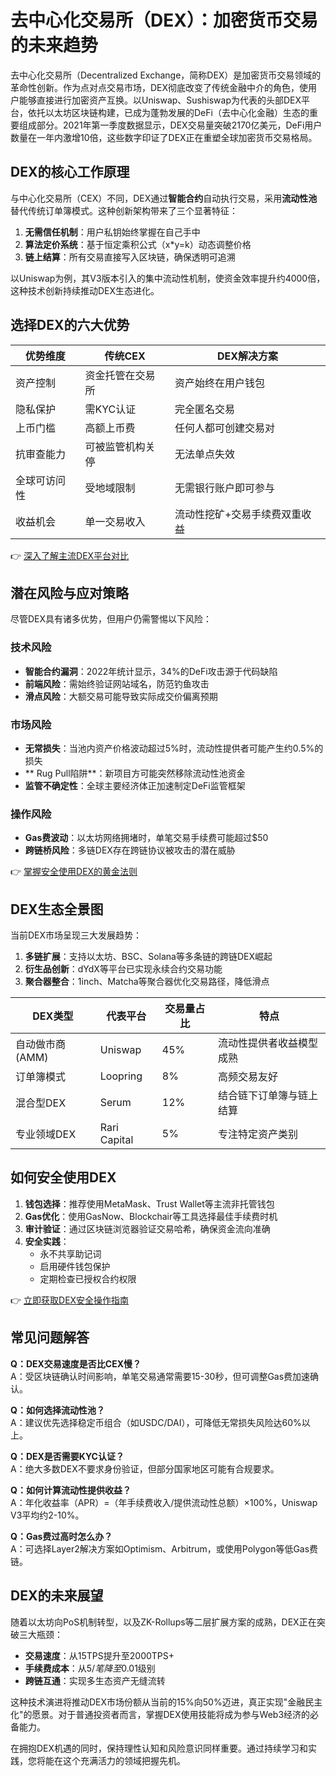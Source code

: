 # 去中心化交易所（DEX）：加密货币交易的未来趋势

去中心化交易所（Decentralized Exchange，简称DEX）是加密货币交易领域的革命性创新。作为点对点交易市场，DEX彻底改变了传统金融中介的角色，使用户能够直接进行加密资产互换。以Uniswap、Sushiswap为代表的头部DEX平台，依托以太坊区块链构建，已成为蓬勃发展的DeFi（去中心化金融）生态的重要组成部分。2021年第一季度数据显示，DEX交易量突破2170亿美元，DeFi用户数量在一年内激增10倍，这些数字印证了DEX正在重塑全球加密货币交易格局。

## DEX的核心工作原理

与中心化交易所（CEX）不同，DEX通过**智能合约**自动执行交易，采用**流动性池**替代传统订单簿模式。这种创新架构带来了三个显著特征：

1. **无需信任机制**：用户私钥始终掌握在自己手中
2. **算法定价系统**：基于恒定乘积公式（x*y=k）动态调整价格
3. **链上结算**：所有交易直接写入区块链，确保透明可追溯

以Uniswap为例，其V3版本引入的集中流动性机制，使资金效率提升约4000倍，这种技术创新持续推动DEX生态进化。

## 选择DEX的六大优势

| 优势维度       | 传统CEX                  | DEX解决方案                |
|----------------|--------------------------|---------------------------|
| 资产控制       | 资金托管在交易所         | 资产始终在用户钱包        |
| 隐私保护       | 需KYC认证                | 完全匿名交易              |
| 上币门槛       | 高额上币费               | 任何人都可创建交易对      |
| 抗审查能力     | 可被监管机构关停         | 无法单点失效              |
| 全球可访问性   | 受地域限制               | 无需银行账户即可参与      |
| 收益机会       | 单一交易收入             | 流动性挖矿+交易手续费双重收益 |

👉 [深入了解主流DEX平台对比](https://bit.ly/okx_welcome)

## 潜在风险与应对策略

尽管DEX具有诸多优势，但用户仍需警惕以下风险：

### 技术风险
- **智能合约漏洞**：2022年统计显示，34%的DeFi攻击源于代码缺陷
- **前端风险**：需始终验证网站域名，防范钓鱼攻击
- **滑点风险**：大额交易可能导致实际成交价偏离预期

### 市场风险
- **无常损失**：当池内资产价格波动超过5%时，流动性提供者可能产生约0.5%的损失
- ** Rug Pull陷阱**：新项目方可能突然移除流动性池资金
- **监管不确定性**：全球主要经济体正加速制定DeFi监管框架

### 操作风险
- **Gas费波动**：以太坊网络拥堵时，单笔交易手续费可能超过$50
- **跨链桥风险**：多链DEX存在跨链协议被攻击的潜在威胁

👉 [掌握安全使用DEX的黄金法则](https://bit.ly/okx_welcome)

## DEX生态全景图

当前DEX市场呈现三大发展趋势：
1. **多链扩展**：支持以太坊、BSC、Solana等多条链的跨链DEX崛起
2. **衍生品创新**：dYdX等平台已实现永续合约交易功能
3. **聚合器整合**：1inch、Matcha等聚合器优化交易路径，降低滑点

| DEX类型        | 代表平台       | 交易量占比 | 特点                      |
|----------------|----------------|------------|---------------------------|
| 自动做市商(AMM) | Uniswap        | 45%        | 流动性提供者收益模型成熟  |
| 订单簿模式      | Loopring       | 8%         | 高频交易友好                |
| 混合型DEX       | Serum          | 12%        | 结合链下订单簿与链上结算  |
| 专业领域DEX     | Rari Capital   | 5%         | 专注特定资产类别          |

## 如何安全使用DEX

1. **钱包选择**：推荐使用MetaMask、Trust Wallet等主流非托管钱包
2. **Gas优化**：使用GasNow、Blockchair等工具选择最佳手续费时机
3. **审计验证**：通过区块链浏览器验证交易哈希，确保资金流向准确
4. **安全实践**：
   - 永不共享助记词
   - 启用硬件钱包保护
   - 定期检查已授权合约权限

👉 [立即获取DEX安全操作指南](https://bit.ly/okx_welcome)

## 常见问题解答

**Q：DEX交易速度是否比CEX慢？**  
A：受区块链确认时间影响，单笔交易通常需要15-30秒，但可调整Gas费加速确认。

**Q：如何选择流动性池？**  
A：建议优先选择稳定币组合（如USDC/DAI），可降低无常损失风险达60%以上。

**Q：DEX是否需要KYC认证？**  
A：绝大多数DEX不要求身份验证，但部分国家地区可能有合规要求。

**Q：如何计算流动性提供收益？**  
A：年化收益率（APR）=（年手续费收入/提供流动性总额）×100%，Uniswap V3平均约2-10%。

**Q：Gas费过高时怎么办？**  
A：可选择Layer2解决方案如Optimism、Arbitrum，或使用Polygon等低Gas费链。

## DEX的未来展望

随着以太坊向PoS机制转型，以及ZK-Rollups等二层扩展方案的成熟，DEX正在突破三大瓶颈：
- **交易速度**：从15TPS提升至2000TPS+
- **手续费成本**：从$5/笔降至$0.01级别
- **跨链互通**：实现多生态资产无缝流转

这种技术演进将推动DEX市场份额从当前的15%向50%迈进，真正实现"金融民主化"的愿景。对于普通投资者而言，掌握DEX使用技能将成为参与Web3经济的必备能力。

在拥抱DEX机遇的同时，保持理性认知和风险意识同样重要。通过持续学习和实践，您将能在这个充满活力的领域把握先机。